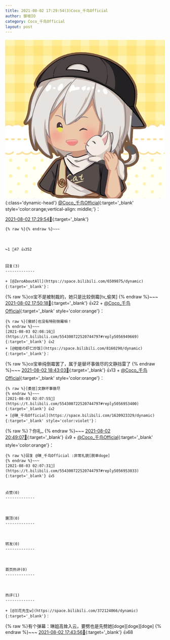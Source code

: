 ```yaml
---
title: 2021-08-02 17:29:54(3)Coco_千鸟Official
author: 御坂IO
category: Coco_千鸟Official
layout: post
---
```


![img](/images/85e485bc0dbd0cde4d15f24d7cffe9704618ad10.jpg){:class='dynamic-head'}
[@Coco_千鸟Official](https://space.bilibili.com/1891728206/dynamic){:target='_blank' style='color:orange;vertical-align: middle;'}：

[2021-08-02 17:29:54🔗](https://t.bilibili.com/554300722520744797){:target='_blank'}

~~~
{% raw %}{% endraw %}~~~



↪️1 💬47 👍352


回复(3)
-------------

+ [@ZeroAboutAll](https://space.bilibili.com/6509875/dynamic){:target='_blank'}：
~~~
{% raw %}co宝不是被制裁的，她只是比较倒霉[tv_偷笑]
{% endraw %}~~~
[2021-08-02 17:50:18🔗](https://t.bilibili.com/554300722520744797#reply5053239077){:target='_blank'} 👍22
    + [@Coco_千鸟Official](https://space.bilibili.com/1891728206/dynamic){:target='_blank' style='color:orange'}：
~~~
{% raw %}[傲娇]也没有特别倒霉嘛！
{% endraw %}~~~
[2021-08-03 02:08:16🔗](https://t.bilibili.com/554300722520744797#reply5056949669){:target='_blank'} 👍2
+ [@蛙蛙の虾仁炒饭](https://space.bilibili.com/8160290/dynamic){:target='_blank'}：
~~~
{% raw %}co宝单纯倒霉罢了，属于是替坏事做尽的文静挡雷了
{% endraw %}~~~
[2021-08-02 18:43:03🔗](https://t.bilibili.com/554300722520744797#reply5053679429){:target='_blank'} 👍13
    + [@Coco_千鸟Official](https://space.bilibili.com/1891728206/dynamic){:target='_blank' style='color:orange'}：
~~~
{% raw %}[委屈]文静坏事做尽
{% endraw %}~~~
[2021-08-03 02:07:55🔗](https://t.bilibili.com/554300722520744797#reply5056953400){:target='_blank'} 👍2
+ [@琳_千鸟Official](https://space.bilibili.com/1620923329/dynamic){:target='_blank' style='color:violet'}：
~~~
{% raw %}？你礼_
{% endraw %}~~~
[2021-08-02 20:49:07🔗](https://t.bilibili.com/554300722520744797#reply5054717943){:target='_blank'} 👍9
    + [@Coco_千鸟Official](https://space.bilibili.com/1891728206/dynamic){:target='_blank' style='color:orange'}：
~~~
{% raw %}回复 @琳_千鸟Official :非常礼貌[脱单doge]
{% endraw %}~~~
[2021-08-03 02:07:31🔗](https://t.bilibili.com/554300722520744797#reply5056953033){:target='_blank'} 👍5


点赞(0)
-------------



置顶(0)
-------------



转发(0)
-------------



首页热评(0)
-------------



热评(1)
-------------

+ [@兰花先生w](https://space.bilibili.com/372124066/dynamic){:target='_blank'}：
~~~
{% raw %}有个弹幕：琳姐高耸入云，要劈也是先劈她[doge][doge][doge]
{% endraw %}~~~
[2021-08-02 17:43:56🔗](https://t.bilibili.com/554300722520744797#reply5053197639){:target='_blank'} 👍68


